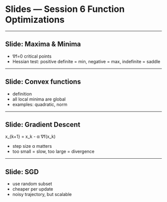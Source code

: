 
# Slides — Session 6 Function Optimizations

---  
## Slide: Maxima & Minima
- ∇f=0 critical points
- Hessian test: positive definite = min, negative = max, indefinite = saddle

---  
## Slide: Convex functions
- definition
- all local minima are global
- examples: quadratic, norm

---  
## Slide: Gradient Descent
x_{k+1} = x_k - α ∇f(x_k)
- step size α matters
- too small = slow, too large = divergence

---  
## Slide: SGD
- use random subset
- cheaper per update
- noisy trajectory, but scalable
